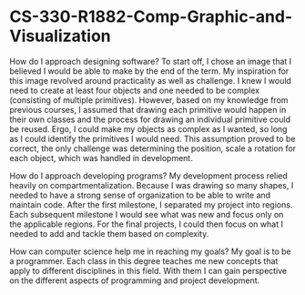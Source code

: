 # CS-330-R1882-Comp-Graphic-and-Visualization

How do I approach designing software?
To start off, I chose an image that I believed I would be able to make by the end of the term. My inspiration for this image revolved around practicality as well as challenge. I knew I would need to create at least four objects and one needed to be complex (consisting of multiple primitives). However, based on my knowledge from previous courses, I assumed that drawing each primitive would happen in their own classes and the process for drawing an individual primitive could be reused. Ergo, I could make my objects as complex as I wanted, so long as I could identify the primitives I would need. This assumption proved to be correct, the only challenge was determining the position, scale a rotation for each object, which was handled in development. 

How do I approach developing programs?
My development process relied heavily on compartmentalization. Because I was drawing so many shapes, I needed to have a strong sense of organization to be able to write and maintain code. After the first milestone, I separated my project into regions. Each subsequent milestone I would see what was new and focus only on the applicable regions. For the final projects, I could then focus on what I needed to add and tackle them based on complexity. 

How can computer science help me in reaching my goals?
My goal is to be a programmer. Each class in this degree teaches me new concepts that apply to different disciplines in this field. With them I can gain perspective on the different aspects of programming and project development. 
